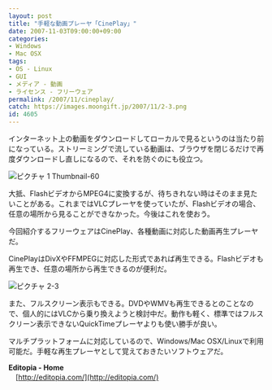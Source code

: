 ```yaml
---
layout: post
title: "手軽な動画プレーヤ「CinePlay」"
date: 2007-11-03T09:00:00+09:00
categories:
- Windows
- Mac OSX
tags: 
- OS - Linux
- GUI
- メディア - 動画
- ライセンス - フリーウェア
permalink: /2007/11/cineplay/
catch: https://images.moongift.jp/2007/11/2-3.png
id: 4605
---
```

インターネット上の動画をダウンロードしてローカルで見るというのは当たり前になっている。ストリーミングで流している動画は、ブラウザを閉じるだけで再度ダウンロードし直しになるので、それを防ぐのにも役立つ。   
  
 ![ピクチャ 1 Thumbnail-60](https://images.moongift.jp/2007/11/1-thumbnail-60.png)  
  
大抵、FlashビデオからMPEG4に変換するが、待ちきれない時はそのまま見たいことがある。これまではVLCプレーヤを使っていたが、Flashビデオの場合、任意の場所から見ることができなかった。今後はこれを使おう。   
  
今回紹介するフリーウェアはCinePlay、各種動画に対応した動画再生プレーヤだ。   
<!--more-->  
CinePlayはDivXやFFMPEGに対応した形式であれば再生できる。Flashビデオも再生でき、任意の場所から再生できるのが便利だ。   
  
 ![ピクチャ 2-3](https://images.moongift.jp/2007/11/2-3.png)  
  
また、フルスクリーン表示もできる。DVDやWMVも再生できるとのことなので、個人的にはVLCから乗り換えようと検討中だ。動作も軽く、標準ではフルスクリーン表示できないQuickTimeプレーヤよりも使い勝手が良い。   
  
マルチプラットフォームに対応しているので、Windows/Mac OSX/Linuxで利用可能だ。手軽な再生プレーヤとして覚えておきたいソフトウェアだ。   
  
**Editopia - Home**   
　[http://editopia.com/](http://editopia.com/)

